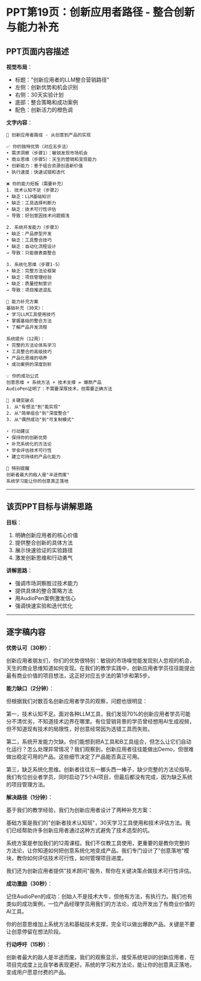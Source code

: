 # PPT第19页：创新应用者路径 - 整合创新与能力补充

## PPT页面内容描述

**视觉布局**：
- 标题："创新应用者的LLM整合营销路径"
- 左侧：创新优势和机会识别
- 右侧：30天实验计划
- 底部：整合策略和成功案例
- 配色：创新活力的橙色调

**文字内容**：
```
🚀 创新应用者路径 - 从创意到产品的实现

✅ 你的独特优势（对应五步法）
• 需求洞察（步骤1）：敏锐发现市场机会
• 商业思维（步骤5）：天生的营销和变现能力
• 创新能力：善于组合资源创造新价值
• 执行速度：快速试错和迭代

❌ 你的能力短板（需要补充）
1. 技术认知不足（步骤2）
• 缺乏：LLM基础知识
• 缺乏：工具选择判断力
• 缺乏：技术可行性评估
→ 导致：好创意因技术问题搁浅

2. 系统开发能力（步骤3）
• 缺乏：产品原型开发
• 缺乏：工具整合技巧
• 缺乏：自动化流程设计
→ 导致：只能做表面整合

3. 系统化思维（步骤1-5）
• 缺乏：完整方法论框架
• 缺乏：项目管理经验
• 缺乏：质量控制意识
→ 导致：项目推进混乱

🎯 能力补充方案
基础补充（30天）：
• 学习LLM工具使用技巧
• 掌握基础的整合方法
• 了解产品开发流程

系统提升（12周）：
• 完整的方法论体系学习
• 工具整合的高级技巧
• 产品化思维的培养
• 成功案例的深度剖析

💡 你的成功公式
创意思维 + 系统方法 + 技术支撑 = 爆款产品
AudioPen证明了：不需要深厚技术，但需要正确方法

🎯 关键突破点
1. 从"有想法"到"能实现"
2. 从"简单组合"到"深度整合"
3. 从"偶然成功"到"可复制模式"

⚡ 行动建议
• 保持你的创新优势
• 补充系统化的方法论
• 学会评估技术可行性
• 建立可持续的产品化能力

🌟 特别提醒
创新者最大的敌人是"半途而废"
系统学习能让你的创意真正落地
```

---

## 该页PPT目标与讲解思路

**目标**：
1. 明确创新应用者的核心价值
2. 提供整合创新的具体方法
3. 展示快速验证的实验路径
4. 激发创新思维和行动勇气

**讲解思路**：
- 强调市场洞察胜过技术能力
- 提供具体的整合策略方法
- 用AudioPen案例激发信心
- 强调快速实验和迭代优化

---

## 逐字稿内容

**优势认可（30秒）**：

创新应用者朋友们，你们的优势很特别：敏锐的市场嗅觉能发现别人忽视的机会，天生的商业思维知道如何变现。在我们的教学实践中，创新应用者学员往往能提出最有商业价值的项目想法，这正好对应五步法的第1步和第5步。

**能力缺口（2分钟）**：

但根据我们对数百名创新应用者学员的观察，问题也很明显：

第一，技术认知不足。面对各种LLM工具，我们发现70%的创新应用者学员可能分不清优劣，不知道技术边界在哪里。有位营销背景的学员曾经想用AI生成视频，但不知道现有技术的局限性，好创意经常因为选错工具而失败。

第二，系统开发能力欠缺。你们能想到把A工具和B工具组合，但怎么让它们自动化运行？怎么处理异常情况？我们观察到，创新应用者往往能做出Demo，但很难做出稳定可用的产品。这些细节决定了产品能否真正可用。

第三，缺乏系统化思维。创新者往往东一榔头西一棒子，缺少完整的方法论指导。我们有位创业者学员，同时启动了5个AI项目，但最后都没有完成，因为缺乏系统的项目管理方法。

**解决路径（1分钟）**：

基于我们的教学经验，我们为创新应用者设计了两种补充方案：

基础方案是我们的"创新者技术认知班"，30天学习工具使用和技术评估方法。我们已经帮助许多创新应用者通过这种方式避免了技术选型的坑。

系统方案是参加我们的12周课程。我们不仅教工具使用，更重要的是教你完整的方法论，让你知道如何把创意系统化地变成产品。我们专门设计了"创意落地"模块，教你如何评估技术可行性，如何管理项目进度。

我们还为创新应用者提供"技术顾问"服务，帮你在关键决策点做技术可行性评估。

**成功激励（30秒）**：

记住AudioPen的成功：创始人不是技术大牛，但他有方法，有执行力。我们也有类似的成功案例，一位产品经理学员用我们的方法论，成功开发出了有商业价值的AI工具。

你的创意思维加上系统方法和基础技术支撑，完全可以做出爆款产品。关键是不要让创意停留在想法阶段。

**行动呼吁（15秒）**：

创新者最大的敌人是半途而废。我们的观察显示，接受系统培训的创新应用者，在项目完成度上比自学者表现更好。系统的学习和方法论，能让你的创意真正落地，变成用户愿意付费的产品。 